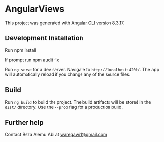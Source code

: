 # AngularViews

This project was generated with [Angular CLI](https://github.com/angular/angular-cli) version 8.3.17.

## Development Installation

Run npm install

If prompt run npm audit fix

Run `ng serve` for a dev server. Navigate to `http://localhost:4200/`. The app will automatically reload if you change any of the source files.


## Build

Run `ng build` to build the project. The build artifacts will be stored in the `dist/` directory. Use the `--prod` flag for a production build.

## Further help

Contact Beza Alemu Abi at waregawi1@gmail.com
